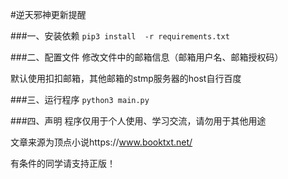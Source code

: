 #逆天邪神更新提醒

###一、安装依赖
`pip3 install  -r requirements.txt `

###二、配置文件
修改文件中的邮箱信息（邮箱用户名、邮箱授权码）

默认使用扣扣邮箱，其他邮箱的stmp服务器的host自行百度

###三、运行程序
`python3 main.py`

###四、声明
程序仅用于个人使用、学习交流，请勿用于其他用途

文章来源为顶点小说https://www.booktxt.net/

有条件的同学请支持正版！